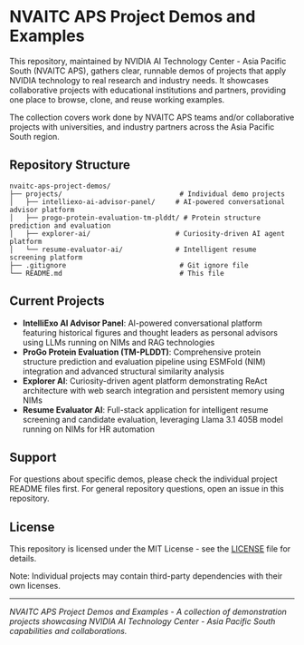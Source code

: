 # NVAITC APS Project Demos and Examples

This repository, maintained by NVIDIA AI Technology Center - Asia Pacific South (NVAITC APS), gathers clear, runnable demos of projects that apply NVIDIA technology to real research and industry needs. It showcases collaborative projects with educational institutions and partners, providing one place to browse, clone, and reuse working examples.

The collection covers work done by NVAITC APS teams and/or collaborative projects with universities, and industry partners across the Asia Pacific South region.

## Repository Structure

```
nvaitc-aps-project-demos/
├── projects/                             # Individual demo projects
│   ├── intelliexo-ai-advisor-panel/     # AI-powered conversational advisor platform
│   ├── progo-protein-evaluation-tm-plddt/ # Protein structure prediction and evaluation
│   ├── explorer-ai/                     # Curiosity-driven AI agent platform
│   └── resume-evaluator-ai/             # Intelligent resume screening platform
├── .gitignore                            # Git ignore file
└── README.md                             # This file
```

## Current Projects

- **IntelliExo AI Advisor Panel**: AI-powered conversational platform featuring historical figures and thought leaders as personal advisors using LLMs running on NIMs and RAG technologies
- **ProGo Protein Evaluation (TM-PLDDT)**: Comprehensive protein structure prediction and evaluation pipeline using ESMFold (NIM) integration and advanced structural similarity analysis
- **Explorer AI**: Curiosity-driven agent platform demonstrating ReAct architecture with web search integration and persistent memory using NIMs
- **Resume Evaluator AI**: Full-stack application for intelligent resume screening and candidate evaluation, leveraging Llama 3.1 405B model running on NIMs for HR automation

## Support

For questions about specific demos, please check the individual project README files first. For general repository questions, open an issue in this repository.

## License

This repository is licensed under the MIT License - see the [LICENSE](LICENSE) file for details.

Note: Individual projects may contain third-party dependencies with their own licenses.

---

*NVAITC APS Project Demos and Examples - A collection of demonstration projects showcasing NVIDIA AI Technology Center - Asia Pacific South capabilities and collaborations.* 
